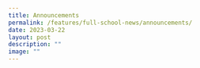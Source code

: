 ```yaml
---
title: Announcements
permalink: /features/full-school-news/announcements/
date: 2023-03-22
layout: post
description: ""
image: ""
---
```

